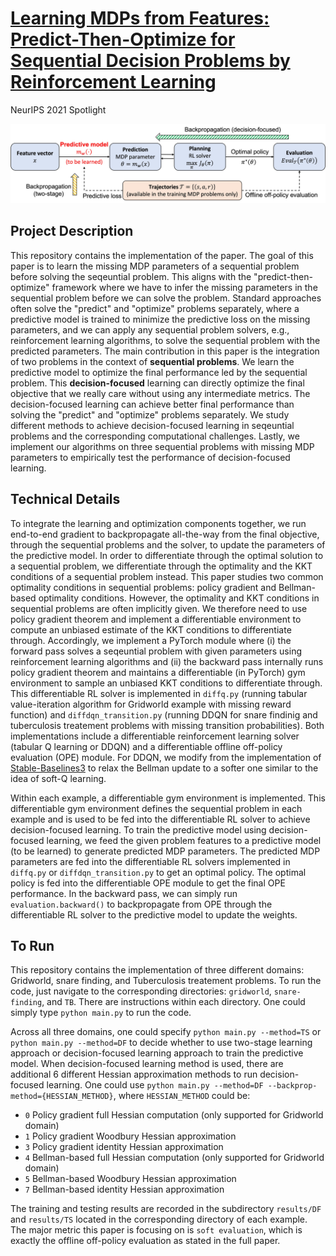 # [Learning MDPs from Features: Predict-Then-Optimize for Sequential Decision Problems by Reinforcement Learning](https://arxiv.org/abs/2106.03279)

NeurIPS 2021 Spotlight


![alt text](https://github.com/guaguakai/decision-focused-RL/blob/main/figures/framework.jpg?raw=true)

## Project Description
This repository contains the implementation of the paper.
The goal of this paper is to learn the missing MDP parameters of a sequential problem before solving the seqeuntial problem. This aligns with the "predict-then-optimize" framework where we have to infer the missing parameters in the sequential problem before we can solve the problem.
Standard approaches often solve the "predict" and "optimize" problems separately, where a predictive model is trained to minimize the predictive loss on the missing parameters, and we can apply any sequential problem solvers, e.g., reinforcement learning algorithms, to solve the sequential problem with the predicted parameters.
The main contribution in this paper is the integration of two problems in the context of **sequential problems**. We learn the predictive model to optimize the final performance led by the sequential problem.
This **decision-focused** learning can directly optimize the final objective that we really care without using any intermediate metrics.
The decision-focused learning can achieve better final performance than solving the "predict" and "optimize" problems separately.
We study different methods to achieve decision-focused learning in seqeuntial problems and the corresponding computational challenges.
Lastly, we implement our algorithms on three sequential problems with missing MDP parameters to empirically test the performance of decision-focused learning.


## Technical Details
To integrate the learning and optimization components together, we run end-to-end gradient to backpropagate all-the-way from the final objective, through the sequential problems and the solver, to update the parameters of the predictive model.
In order to differentiate through the optimal solution to a sequential problem, we differentiate through the optimality and the KKT conditions of a sequential problem instead.
This paper studies two common optimality conditions in sequential problems: policy gradient and Bellman-based optimality conditions.
However, the optimality and KKT conditions in sequential problems are often implicitly given.
We therefore need to use policy gradient theorem and implement a differentiable environment to compute an unbiased estimate of the KKT conditions to differentiate through.
Accordingly, we implement a PyTorch module where (i) the forward pass solves a seqeuntial problem with given parameters using reinforcement learning algorithms and (ii) the backward pass internally runs policy gradient theorem and maintains a differentiable (in PyTorch) gym environment to sample an unbiased KKT conditions to differentiate through.
This differentiable RL solver is implemented in `diffq.py` (running tabular value-iteration algorithm for Gridworld example with missing reward function) and `diffdqn_transition.py` (running DDQN for snare findinig and tuberculosis treatement problems with missing transition probabilities).
Both implementations include a differentiable reinforcement learning solver (tabular Q learning or DDQN) and a differentiable offline off-policy evaluation (OPE) module. 
For DDQN, we modify from the implementation of [Stable-Baselines3](https://stable-baselines3.readthedocs.io/en/master/) to relax the Bellman update to a softer one similar to the idea of soft-Q learning.

Within each example, a differentiable gym environment is implemented. This differentiable gym environment defines the sequential problem in each example and is used to be fed into the differentiable RL solver to achieve decision-focused learning.
To train the predictive model using decision-focused learning, we feed the given problem features to a predictive model (to be learned) to generate predicted MDP parameters. 
The predicted MDP parameters are fed into the differentiable RL solvers implemented in `diffq.py` or `diffdqn_transition.py` to get an optimal policy. 
The optimal policy is fed into the differentiable OPE module to get the final OPE performance.
In the backward pass, we can simply run `evaluation.backward()` to backpropagate from OPE through the differentiable RL solver to the predictive model to update the weights.


## To Run

This repository contains the implementation of three different domains: Gridworld, snare finding, and Tuberculosis treatement problems.
To run the code, just navigate to the corresponding directories: `gridworld`, `snare-finding`, and `TB`.
There are instructions within each directory. One could simply type `python main.py` to run the code.

Across all three domains, one could specify `python main.py --method=TS` or `python main.py --method=DF` to decide whether to use two-stage learning approach or decision-focused learning approach to train the predictive model.
When decision-focused learning method is used, there are additional 6 different Hessian approximation methods to run decision-focused learning. One could use `python main.py --method=DF --backprop-method={HESSIAN_METHOD}`, where `HESSIAN_METHOD` could be:
- `0` Policy gradient full Hessian computation (only supported for Gridworld domain)
- `1` Policy gradient Woodbury Hessian approximation
- `3` Policy gradient identity Hessian approximation
- `4` Bellman-based full Hessian computation (only supported for Gridworld domain)
- `5` Bellman-based Woodbury Hessian approximation
- `7` Bellman-based identity Hessian approximation

The training and testing results are recorded in the subdirectory `results/DF` and `results/TS` located in the corresponding directory of each example. The major metric this paper is focusing on is `soft evaluation`, which is exactly the offline off-policy evaluation as stated in the full paper.
